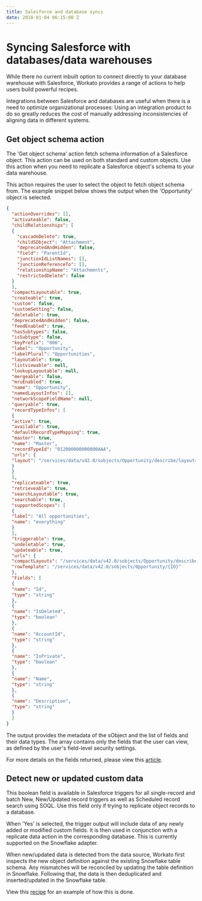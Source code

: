 ```yaml
---
title: Salesforce and database syncs
date: 2018-01-04 06:15:00 Z
---
```


# Syncing Salesforce with databases/data warehouses
While there no current inbuilt option to connect directly to your database warehouse with Salesforce, Workato provides a range of actions to help users build powerful recipes.

Integrations between Salesforce and databases are useful when there is a need to optimize organizational processes: Using an integration product to do so greatly reduces the cost of manually addressing inconsistencies of aligning data in different systems.

## Get object schema action

The 'Get object schema' action fetch schema information of a Salesforce object. This action can be used on both standard and custom objects. Use this action when you need to replicate a Salesforce object's schema to your data warehouse.

This action requires the user to select the object to fetch object schema from. The example snippet below shows the output when the 'Opportunity' object is selected.

```json
{
  "actionOverrides": [],
  "activateable": false,
  "childRelationships": [
  {
    "cascadeDelete": true,
    "childSObject": "Attachment",
    "deprecatedAndHidden": false,
    "field": "ParentId",
    "junctionIdListNames": [],
    "junctionReferenceTo": [],
    "relationshipName": "Attachments",
    "restrictedDelete": false
  }
  ],
  "compactLayoutable": true,
  "createable": true,
  "custom": false,
  "customSetting": false,
  "deletable": true,
  "deprecatedAndHidden": false,
  "feedEnabled": true,
  "hasSubtypes": false,
  "isSubtype": false,
  "keyPrefix": "006",
  "label": "Opportunity",
  "labelPlural": "Opportunities",
  "layoutable": true,
  "listviewable": null,
  "lookupLayoutable": null,
  "mergeable": false,
  "mruEnabled": true,
  "name": "Opportunity",
  "namedLayoutInfos": [],
  "networkScopeFieldName": null,
  "queryable": true,
  "recordTypeInfos": [
  {
  "active": true,
  "available": true,
  "defaultRecordTypeMapping": true,
  "master": true,
  "name": "Master",
  "recordTypeId": "012000000000000AAA",
  "urls": {
  "layout": "/services/data/v42.0/sobjects/Opportunity/describe/layouts/012000000000000AAA"
  }
  }
  ],
  "replicateable": true,
  "retrieveable": true,
  "searchLayoutable": true,
  "searchable": true,
  "supportedScopes": [
  {
  "label": "All opportunities",
  "name": "everything"
  }
  ],
  "triggerable": true,
  "undeletable": true,
  "updateable": true,
  "urls": {
  "compactLayouts": "/services/data/v42.0/sobjects/Opportunity/describe/compactLayouts",
  "rowTemplate": "/services/data/v42.0/sobjects/Opportunity/{ID}"
  },
  "Fields": [
  {
  "name": "Id",
  "type": "string"
  },
  {
  "name": "IsDeleted",
  "type": "boolean"
  },
  {
  "name": "AccountId",
  "type": "string"
  },
  {
  "name": "IsPrivate",
  "type": "boolean"
  },
  {
  "name": "Name",
  "type": "string"
  },
  {
  "name": "Description",
  "type": "string"
  }
  ]
}
```
The output provides the metadata of the sObject and the list of fields and their data types. The array contains only the fields that the user can view, as defined by the user's field-level security settings.

For more details on the fields returned, please view this [article](https://developer.salesforce.com/docs/atlas.en-us.api.meta/api/sforce_api_calls_describesobjects_describesobjectresult.htm).

## Detect new or updated custom data

This boolean field is available in Salesforce triggers for all single-record and batch New, New/Updated record triggers as well as Scheduled record search using SOQL. Use this field only if trying to replicate object records to a database.

When 'Yes' is selected, the trigger output will include data of any newly added or modified custom fields. It is then used in conjunction with a replicate data action in the corresponding database. This is currently supported on the Snowflake adapter.

When new/updated data is detected from the data source, Workato first inspects the new object definition against the existing Snowflake table schema. Any mismatches will be reconciled by updating the table definition in Snowflake. Following that, the data is then deduplicated and inserted/updated in the Snowflake table.

View this [recipe](https://www.workato.com/recipes/1166959?st=675ceb) for an example of how this is done.
